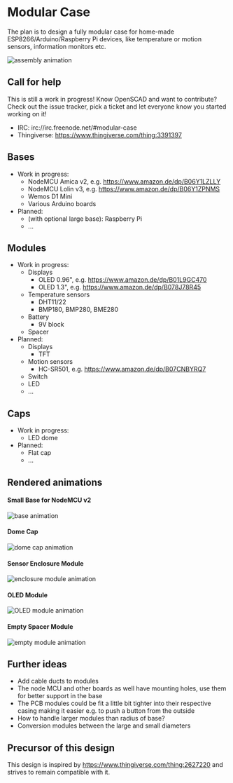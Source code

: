 # Modular Case

The plan is to design a fully modular case for home-made ESP8266/Arduino/Raspberry Pi devices, like temperature or motion sensors, information monitors etc.

![assembly animation](https://muesli.github.io/modular-case/assembly.gif)

## Call for help
This is still a work in progress! Know OpenSCAD and want to contribute? Check out the issue tracker, pick a ticket and let everyone know you started working on it!

- IRC: irc://irc.freenode.net/#modular-case
- Thingiverse: https://www.thingiverse.com/thing:3391397

## Bases
- Work in progress:
    - NodeMCU Amica v2, e.g. https://www.amazon.de/dp/B06Y1LZLLY
    - NodeMCU Lolin v3, e.g. https://www.amazon.de/dp/B06Y1ZPNMS
    - Wemos D1 Mini
    - Various Arduino boards
- Planned:
    - (with optional large base): Raspberry Pi
    - ...

## Modules
- Work in progress:
    - Displays
        - OLED 0.96", e.g. https://www.amazon.de/dp/B01L9GC470
        - OLED 1.3", e.g. https://www.amazon.de/dp/B078J78R45
    - Temperature sensors
        - DHT11/22
        - BMP180, BMP280, BME280
    - Battery
        - 9V block
    - Spacer
- Planned:
    - Displays
        - TFT
    - Motion sensors
        - HC-SR501, e.g. https://www.amazon.de/dp/B07CNBYRQ7
    - Switch
    - LED
    - ...

## Caps
- Work in progress:
    - LED dome
- Planned:
    - Flat cap
    - ...

## Rendered animations

#### Small Base for NodeMCU v2
![base animation](https://muesli.github.io/modular-case/base.gif)

#### Dome Cap
![dome cap animation](https://muesli.github.io/modular-case/cap_dome.gif)

#### Sensor Enclosure Module
![enclosure module animation](https://muesli.github.io/modular-case/module_enclosure.gif)

#### OLED Module
![OLED module animation](https://muesli.github.io/modular-case/module_oled.gif)

#### Empty Spacer Module
![empty module animation](https://muesli.github.io/modular-case/module_empty.gif)

## Further ideas
- Add cable ducts to modules
- The node MCU and other boards as well have mounting holes, use them for better support in the base
- The PCB modules could be fit a little bit tighter into their respective casing making it easier e.g. to push a button from the outside
- How to handle larger modules than radius of base?
- Conversion modules between the large and small diameters

## Precursor of this design

This design is inspired by https://www.thingiverse.com/thing:2627220 and strives to remain compatible with it.
